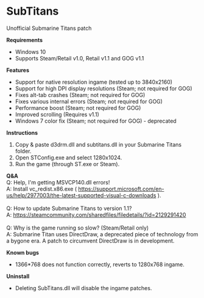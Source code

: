 # SubTitans
Unofficial Submarine Titans patch

**Requirements**
* Windows 10
* Supports Steam/Retail v1.0, Retail v1.1 and GOG v1.1

**Features**
* Support for native resolution ingame (tested up to 3840x2160)
* Support for high DPI display resolutions (Steam; not required for GOG)
* Fixes alt-tab crashes (Steam; not required for GOG)
* Fixes various internal errors (Steam; not required for GOG)
* Performance boost (Steam; not required for GOG)
* Improved scrolling (Requires v1.1)
* Windows 7 color fix (Steam; not required for GOG) - deprecated

**Instructions**
1. Copy & paste d3drm.dll and subtitans.dll in your Submarine Titans folder.
2. Open STConfig.exe and select 1280x1024.
3. Run the game (through ST.exe or Steam).

**Q&A** \
Q: Help, I'm getting MSVCP140.dll errors! \
A: Install vc_redist.x86.exe ( https://support.microsoft.com/en-us/help/2977003/the-latest-supported-visual-c-downloads ). \
 \
Q: How to update Submarine Titans to version 1.1? \
A: https://steamcommunity.com/sharedfiles/filedetails/?id=2129291420 \
 \
Q: Why is the game running so slow? (Steam/Retail only) \
A: Submarine Titan uses DirectDraw, a deprecated piece of technology from a bygone era. A patch to circumvent DirectDraw is in development.

**Known bugs**
* 1366*768 does not function correctly, reverts to 1280x768 ingame.

**Uninstall**
* Deleting SubTitans.dll will disable the ingame patches.